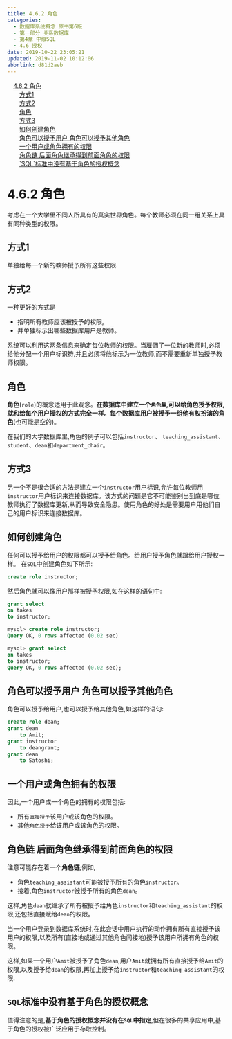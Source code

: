 ```yaml
---
title: 4.6.2 角色
categories: 
  - 数据库系统概念 原书第6版
  - 第一部分 关系数据库
  - 第4章 中级SQL
  - 4.6 授权
date: 2019-10-22 23:05:21
updated: 2019-11-02 10:12:06
abbrlink: d81d2aeb
---
```

<div id='my_toc'><a href="/ReadingNotes/d81d2aeb/#4.6.2-角色" class="header_1">4.6.2 角色</a><br><a href="/ReadingNotes/d81d2aeb/#方式1" class="header_2">方式1</a><br><a href="/ReadingNotes/d81d2aeb/#方式2" class="header_2">方式2</a><br><a href="/ReadingNotes/d81d2aeb/#角色" class="header_2">角色</a><br><a href="/ReadingNotes/d81d2aeb/#方式3" class="header_2">方式3</a><br><a href="/ReadingNotes/d81d2aeb/#如何创建角色" class="header_2">如何创建角色</a><br><a href="/ReadingNotes/d81d2aeb/#角色可以授予用户-角色可以授予其他角色" class="header_2">角色可以授予用户 角色可以授予其他角色</a><br><a href="/ReadingNotes/d81d2aeb/#一个用户或角色拥有的权限" class="header_2">一个用户或角色拥有的权限</a><br><a href="/ReadingNotes/d81d2aeb/#角色链-后面角色继承得到前面角色的权限" class="header_2">角色链 后面角色继承得到前面角色的权限</a><br><a href="/ReadingNotes/d81d2aeb/#-SQL-标准中没有基于角色的授权概念" class="header_2">`SQL`标准中没有基于角色的授权概念</a><br></div>
<style>
    .header_1{
        margin-left: 1em;
    }
    .header_2{
        margin-left: 2em;
    }
    .header_3{
        margin-left: 3em;
    }
    .header_4{
        margin-left: 4em;
    }
    .header_5{
        margin-left: 5em;
    }
    .header_6{
        margin-left: 6em;
    }
</style>
<!--more-->
<script>if (navigator.platform.search('arm')==-1){document.getElementById('my_toc').style.display = 'none';}
var e,p = document.getElementsByTagName('p');while (p.length>0) {e = p[0];e.parentElement.removeChild(e);}
</script>

<!--end-->
<!--SSTStart-->
# 4.6.2 角色 #
考虑在一个大学里不同人所具有的真实世界角色。每个教师必须在同一组关系上具有同种类型的权限。

## 方式1 ##
单独给每一个新的教师授予所有这些权限.
## 方式2 ##
一种更好的方式是
- 指明所有教师应该被授予的权限,
- 并单独标示出哪些数据库用户是教师。

系统可以利用这两条信息来确定每位教师的权限。当雇佣了一位新的教师时,必须给他分配一个用户标识符,并且必须将他标示为一位教师,而不需要重新单独授予教师权限。
## 角色 ##
**角色**(`role`)的概念适用于此观念。**在数据库中建立一个`角色集`,可以给角色授予权限,就和给每个用户授权的方式完全一样。每个数据库用户被授予一组他有权扮演的角色**(也可能是空的)。

在我们的大学数据库里,角色的例子可以包括`instructor`、 `teaching_assistant`、 `student`、`dean`和`department_chair`。
## 方式3 ##
另一个不是很合适的方法是建立一个`instructor`用户标识,允许每位教师用`instructor`用户标识来连接数据库。该方式的问题是它不可能鉴别出到底是哪位教师执行了数据库更新,从而导致安全隐患。使用角色的好处是需要用户用他们自己的用户标识来连接数据库。
## 如何创建角色 ##
任何可以授予给用户的权限都可以授予给角色。给用户授予角色就跟给用户授权一样。
在`SQL`中创建角色如下所示:
```sql
create role instructor;
```
然后角色就可以像用户那样被授予权限,如在这样的语句中:
```sql
grant select
on takes
to instructor;
```
```sql
mysql> create role instructor;
Query OK, 0 rows affected (0.02 sec)

mysql> grant select
on takes
to instructor;
Query OK, 0 rows affected (0.02 sec);
```
## 角色可以授予用户 角色可以授予其他角色 ##
角色可以授予给用户,也可以授予给其他角色,如这样的语句:
```sql
create role dean;
grant dean
    to Amit;
grant instructor
    to deangrant;
grant dean
    to Satoshi;
```
## 一个用户或角色拥有的权限 ##
因此,一个用户或一个角色的拥有的权限包括:
- 所有`直接授予`该用户或该角色的权限。
- 其他`角色授予`给该用户或该角色的权限。

## 角色链 后面角色继承得到前面角色的权限 ##
注意可能存在着一个**角色链**;例如,
- 角色`teaching_assistant`可能被授予所有的角色`instructor`。
- 接着,角色`instructor`被授予所有的角色`dean`。

这样,角色`dean`就继承了所有被授予给角色`instructor`和`teaching_assistant`的权限,还包括直接赋给`dean`的权限。

当一个用户登录到数据库系统时,在此会话中用户执行的动作拥有所有直接授予该用户的权限,以及所有(直接地或通过其他角色间接地)授予该用户所拥有角色的权限。

这样,如果一个用户`Amit`被授予了角色`dean`,用户`Amit`就拥有所有直接授予给`Amit`的权限,以及授予给`dean`的权限,再加上授予给`instructor`和`teaching_assistant`的权限.
## `SQL`标准中没有基于角色的授权概念 ##
值得注意的是,**基于角色的授权概念并没有在`SQL`中指定**,但在很多的共享应用中,基于角色的授权被广泛应用于存取控制。

<!--SSTStop-->
